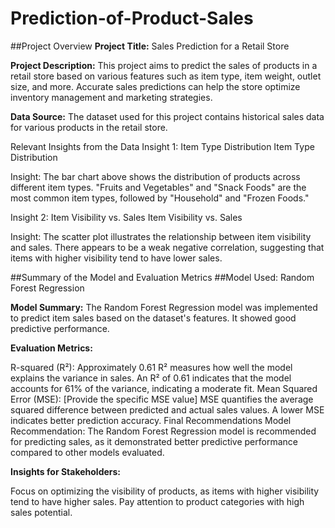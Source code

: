 # Prediction-of-Product-Sales

##Project Overview
**Project Title:** Sales Prediction for a Retail Store

**Project Description:** This project aims to predict the sales of products in a retail store based on various features such as item type, item weight, outlet size, and more. Accurate sales predictions can help the store optimize inventory management and marketing strategies.

**Data Source:** The dataset used for this project contains historical sales data for various products in the retail store.

Relevant Insights from the Data
Insight 1: Item Type Distribution
Item Type Distribution

Insight: The bar chart above shows the distribution of products across different item types. "Fruits and Vegetables" and "Snack Foods" are the most common item types, followed by "Household" and "Frozen Foods."

Insight 2: Item Visibility vs. Sales
Item Visibility vs. Sales

Insight: The scatter plot illustrates the relationship between item visibility and sales. There appears to be a weak negative correlation, suggesting that items with higher visibility tend to have lower sales.

##Summary of the Model and Evaluation Metrics
##Model Used: Random Forest Regression

**Model Summary:** The Random Forest Regression model was implemented to predict item sales based on the dataset's features. It showed good predictive performance.

**Evaluation Metrics:**

R-squared (R²): Approximately 0.61
R² measures how well the model explains the variance in sales. An R² of 0.61 indicates that the model accounts for 61% of the variance, indicating a moderate fit.
Mean Squared Error (MSE): [Provide the specific MSE value]
MSE quantifies the average squared difference between predicted and actual sales values. A lower MSE indicates better prediction accuracy.
Final Recommendations
Model Recommendation: The Random Forest Regression model is recommended for predicting sales, as it demonstrated better predictive performance compared to other models evaluated.

**Insights for Stakeholders:**

Focus on optimizing the visibility of products, as items with higher visibility tend to have higher sales.
Pay attention to product categories with high sales potential.
